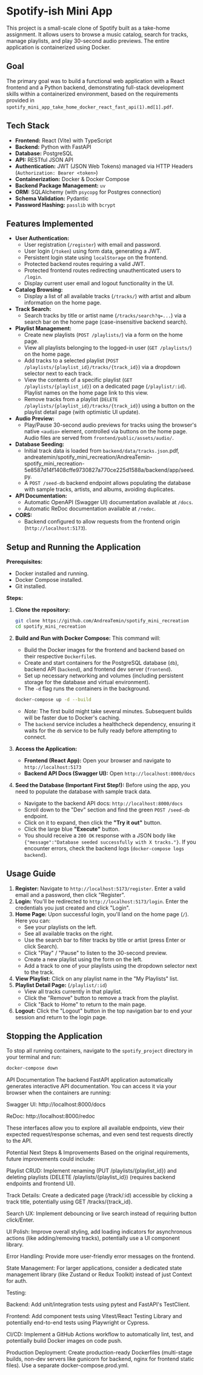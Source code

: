 # Spotify-ish Mini App

This project is a small-scale clone of Spotify built as a take-home assignment. It allows users to browse a music catalog, search for tracks, manage playlists, and play 30-second audio previews. The entire application is containerized using Docker.

## Goal

The primary goal was to build a functional web application with a React frontend and a Python backend, demonstrating full-stack development skills within a containerized environment, based on the requirements provided in `spotify_mini_app_take_home_docker_react_fast_api(1).md[1].pdf`.

## Tech Stack

* **Frontend:** React (Vite) with TypeScript
* **Backend:** Python with FastAPI
* **Database:** PostgreSQL
* **API:** RESTful JSON API
* **Authentication:** JWT (JSON Web Tokens) managed via HTTP Headers (`Authorization: Bearer <token>`)
* **Containerization:** Docker & Docker Compose
* **Backend Package Management:** `uv`
* **ORM:** SQLAlchemy (with `psycopg` for Postgres connection)
* **Schema Validation:** Pydantic
* **Password Hashing:** `passlib` with `bcrypt`

## Features Implemented

* **User Authentication:**
    * User registration (`/register`) with email and password.
    * User login (`/token`) using form data, generating a JWT.
    * Persistent login state using `localStorage` on the frontend.
    * Protected backend routes requiring a valid JWT.
    * Protected frontend routes redirecting unauthenticated users to `/login`.
    * Display current user email and logout functionality in the UI.
* **Catalog Browsing:**
    * Display a list of all available tracks (`/tracks/`) with artist and album information on the home page.
* **Track Search:**
    * Search tracks by title or artist name (`/tracks/search?q=...`) via a search bar on the home page (case-insensitive backend search).
* **Playlist Management:**
    * Create new playlists (`POST /playlists/`) via a form on the home page.
    * View all playlists belonging to the logged-in user (`GET /playlists/`) on the home page.
    * Add tracks to a selected playlist (`POST /playlists/{playlist_id}/tracks/{track_id}`) via a dropdown selector next to each track.
    * View the contents of a specific playlist (`GET /playlists/{playlist_id}`) on a dedicated page (`/playlist/:id`). Playlist names on the home page link to this view.
    * Remove tracks from a playlist (`DELETE /playlists/{playlist_id}/tracks/{track_id}`) using a button on the playlist detail page (with optimistic UI update).
* **Audio Preview:**
    * Play/Pause 30-second audio previews for tracks using the browser's native `<audio>` element, controlled via buttons on the home page. Audio files are served from `frontend/public/assets/audio/`.
* **Database Seeding:**
    * Initial track data is loaded from `backend/data/tracks.json`.pdf, andreatemin/spotify_mini_recreation/AndreaTemin-spotify_mini_recreation-5e8587d14f1408cffe9730827a770ce225d1588a/backend/app/seed.py.
    * A `POST /seed-db` backend endpoint allows populating the database with sample tracks, artists, and albums, avoiding duplicates.
* **API Documentation:**
    * Automatic OpenAPI (Swagger UI) documentation available at `/docs`.
    * Automatic ReDoc documentation available at `/redoc`.
* **CORS:**
    * Backend configured to allow requests from the frontend origin (`http://localhost:5173`).

## Setup and Running the Application

**Prerequisites:**

* Docker installed and running.
* Docker Compose installed.
* Git installed.

**Steps:**

1.  **Clone the repository:**
    ```bash
    git clone https://github.com/AndreaTemin/spotify_mini_recreation
    cd spotify_mini_recreation
    ```

2.  **Build and Run with Docker Compose:**
    This command will:
    * Build the Docker images for the frontend and backend based on their respective `Dockerfile`s.
    * Create and start containers for the PostgreSQL database (`db`), backend API (`backend`), and frontend dev server (`frontend`).
    * Set up necessary networking and volumes (including persistent storage for the database and virtual environment).
    * The `-d` flag runs the containers in the background.

    ```bash
    docker-compose up -d --build
    ```
    * *Note:* The first build might take several minutes. Subsequent builds will be faster due to Docker's caching.
    * The `backend` service includes a healthcheck dependency, ensuring it waits for the `db` service to be fully ready before attempting to connect.

3.  **Access the Application:**
    * **Frontend (React App):** Open your browser and navigate to `http://localhost:5173`
    * **Backend API Docs (Swagger UI):** Open `http://localhost:8000/docs`

4.  **Seed the Database (Important First Step!):**
    Before using the app, you need to populate the database with sample track data.
    * Navigate to the backend API docs: `http://localhost:8000/docs`
    * Scroll down to the "Dev" section and find the green `POST /seed-db` endpoint.
    * Click on it to expand, then click the **"Try it out"** button.
    * Click the large blue **"Execute"** button.
    * You should receive a `200 OK` response with a JSON body like `{"message":"Database seeded successfully with X tracks."}`. If you encounter errors, check the backend logs (`docker-compose logs backend`).

## Usage Guide

1.  **Register:** Navigate to `http://localhost:5173/register`. Enter a valid email and a password, then click "Register".
2.  **Login:** You'll be redirected to `http://localhost:5173/login`. Enter the credentials you just created and click "Login".
3.  **Home Page:** Upon successful login, you'll land on the home page (`/`). Here you can:
    * See your playlists on the left.
    * See all available tracks on the right.
    * Use the search bar to filter tracks by title or artist (press Enter or click Search).
    * Click "Play" / "Pause" to listen to the 30-second preview.
    * Create a new playlist using the form on the left.
    * Add a track to one of your playlists using the dropdown selector next to the track.
4.  **View Playlist:** Click on any playlist name in the "My Playlists" list.
5.  **Playlist Detail Page:** (`/playlist/:id`)
    * View all tracks currently in that playlist.
    * Click the "Remove" button to remove a track from the playlist.
    * Click "Back to Home" to return to the main page.
6.  **Logout:** Click the "Logout" button in the top navigation bar to end your session and return to the login page.

## Stopping the Application

To stop all running containers, navigate to the `spotify_project` directory in your terminal and run:

```bash
docker-compose down
```


API Documentation
The backend FastAPI application automatically generates interactive API documentation. You can access it via your browser when the containers are running:

Swagger UI: http://localhost:8000/docs

ReDoc: http://localhost:8000/redoc

These interfaces allow you to explore all available endpoints, view their expected request/response schemas, and even send test requests directly to the API.

Potential Next Steps & Improvements
Based on the original requirements, future improvements could include:

Playlist CRUD: Implement renaming (PUT /playlists/{playlist_id}) and deleting playlists (DELETE /playlists/{playlist_id}) (requires backend endpoints and frontend UI).

Track Details: Create a dedicated page (/track/:id) accessible by clicking a track title, potentially using GET /tracks/{track_id}.

Search UX: Implement debouncing or live search instead of requiring button click/Enter.

UI Polish: Improve overall styling, add loading indicators for asynchronous actions (like adding/removing tracks), potentially use a UI component library.

Error Handling: Provide more user-friendly error messages on the frontend.

State Management: For larger applications, consider a dedicated state management library (like Zustand or Redux Toolkit) instead of just Context for auth.

Testing:

Backend: Add unit/integration tests using pytest and FastAPI's TestClient.

Frontend: Add component tests using Vitest/React Testing Library and potentially end-to-end tests using Playwright or Cypress.

CI/CD: Implement a GitHub Actions workflow to automatically lint, test, and potentially build Docker images on code push.

Production Deployment: Create production-ready Dockerfiles (multi-stage builds, non-dev servers like gunicorn for backend, nginx for frontend static files). Use a separate docker-compose.prod.yml.
